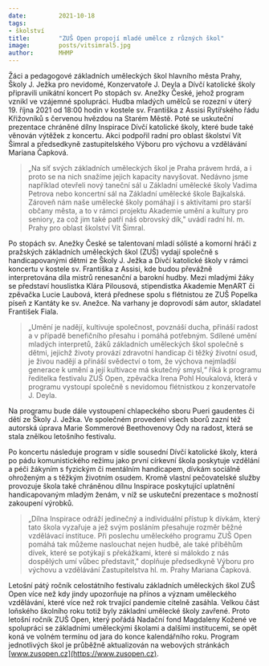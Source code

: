 ```yaml
---
date:         2021-10-18
tags:         
- školství
title:        "ZUŠ Open propojí mladé umělce z různých škol"
image: 	      posts/vitsimral5.jpg
author:       MHMP
---
```


Žáci a pedagogové základních uměleckých škol hlavního města Prahy, Školy J. Ježka pro nevidomé, Konzervatoře J. Deyla a Dívčí katolické školy připravili unikátní koncert Po stopách sv. Anežky České, jehož program vznikl ve vzájemné spolupráci. Hudba mladých umělců se rozezní v úterý 19. října 2021 od 18:00 hodin v kostele sv. Františka z Assisi Rytířského řádu Křižovníků s červenou hvězdou na Starém Městě. Poté se uskuteční prezentace chráněné dílny Inspirace Dívčí katolické školy, které bude také věnován výtěžek z koncertu. Akci podpořil radní pro oblast školství Vít Šimral a předsedkyně zastupitelského Výboru pro výchovu a vzdělávání Mariana Čapková.

> „Na síť svých základních uměleckých škol je Praha právem hrdá, a i proto se na nich snažíme jejich kapacity navyšovat. Nedávno jsme například otevřeli nový taneční sál u Základní umělecké školy Vadima Petrova nebo koncertní sál na Základní umělecké škole Bajkalská. Zároveň nám naše umělecké školy pomáhají i s aktivitami pro starší občany města, a to v rámci projektu Akademie umění a kultury pro seniory, za což jim také patří náš obrovský dík," uvádí radní hl. m. Prahy pro oblast školství Vít Šimral. 

Po stopách sv. Anežky České se talentovaní mladí sólisté a komorní hráči z pražských základních uměleckých škol (ZUŠ) vydají společně s handicapovanými dětmi ze Školy J. Ježka a Dívčí katolické školy v rámci koncertu v kostele sv. Františka z Assisi, kde budou převážně interpretována díla mistrů renesanční a barokní hudby. Mezi mladými žáky se představí houslistka Klára Pilousová, stipendistka Akademie MenART či zpěvačka Lucie Laubová, která přednese spolu s flétnistou ze ZUŠ Popelka píseň z Kantáty ke sv. Anežce. Na varhany je doprovodí sám autor, skladatel František Fiala.

> „Umění je nadějí, kultivuje společnost, povznáší ducha, přináší radost a v případě benefičního přesahu i pomáhá potřebným. Sdílené umění mladých interpretů, žáků základních uměleckých škol společně s dětmi, jejichž životy provází zdravotní handicap či těžký životní osud, je živou nadějí a přináší svědectví o tom, že výchova nejmladší generace k umění a její kultivace má skutečný smysl,“ říká k programu ředitelka festivalu ZUŠ Open, zpěvačka Irena Pohl Houkalová, která v programu vystoupí společně s nevidomou flétnistkou z konzervatoře J. Deyla.

Na programu bude dále vystoupení chlapeckého sboru Pueri gaudentes či dětí ze Školy J. Ježka. Ve společném provedení všech sborů zazní též autorská úprava Marie Sommerové Beethovenovy Ódy na radost, která se stala znělkou letošního festivalu.

Po koncertu následuje program v sídle sousední Dívčí katolické školy, která po pádu komunistického režimu jako první církevní škola poskytuje vzdělání a péči žákyním s fyzickým či mentálním handicapem, dívkám sociálně ohroženým a s těžkým životním osudem. Kromě vlastní pečovatelské služby provozuje škola také chráněnou dílnu Inspirace poskytující uplatnění handicapovaným mladým ženám, v níž se uskuteční prezentace s možností zakoupení výrobků.

> „Dílna Inspirace odráží jedinečný a individuální přístup k dívkám, který tato škola vyzařuje a jež svým posláním přesahuje rozměr běžné vzdělávací instituce. Při poslechu uměleckého programu ZUŠ Open pomáhá tak můžeme naslouchat nejen hudbě, ale také příběhům dívek, které se potýkají s překážkami, které si málokdo z nás dospělých umí vůbec představit," doplňuje předsedkyně Výboru pro výchovu a vzdělávání Zastupitelstva hl. m. Prahy Mariana Čapková.

Letošní pátý ročník celostátního festivalu základních uměleckých škol ZUŠ Open více než kdy jindy upozorňuje na přínos a význam uměleckého vzdělávání, které více než rok trvající pandemie citelně zasáhla. Velkou část loňského školního roku totiž byly základní umělecké školy zavřené. Proto letošní ročník ZUŠ Open, který pořádá Nadační fond Magdaleny Kožené ve spolupráci se základními uměleckými školami a dalšími institucemi, se opět koná ve volném termínu od jara do konce kalendářního roku. Program jednotlivých škol je průběžně aktualizován na webových stránkách [www.zusopen.cz](https://www.zusopen.cz).
